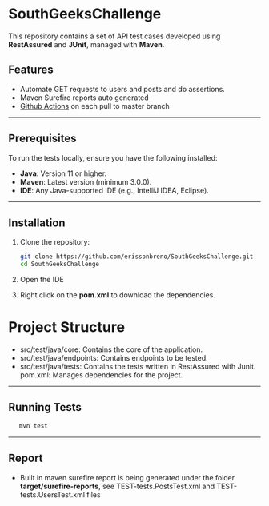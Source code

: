 # SouthGeeksChallenge

This repository contains a set of API test cases developed using **RestAssured** and **JUnit**, managed with **Maven**. 

## Features

- Automate GET requests to users and posts and do assertions.
- Maven Surefire reports auto generated
- [Github Actions](https://github.com/erissonbreno/SouthGeeksChallenge/actions) on each pull to master branch

---

## Prerequisites

To run the tests locally, ensure you have the following installed:

- **Java**: Version 11 or higher.
- **Maven**: Latest version (minimum 3.0.0).
- **IDE**: Any Java-supported IDE (e.g., IntelliJ IDEA, Eclipse).

---

## Installation

1. Clone the repository:

   ```bash
   git clone https://github.com/erissonbreno/SouthGeeksChallenge.git
   cd SouthGeeksChallenge
   ```
2. Open the IDE
3. Right click on the **pom.xml** to download the dependencies.

# Project Structure
- src/test/java/core: Contains the core of the application.
- src/test/java/endpoints: Contains endpoints to be tested.
- src/test/java/tests: Contains the tests written in RestAssured with Junit.
pom.xml: Manages dependencies for the project.

---

## Running Tests
```bash
   mvn test
   ```

--- 

## Report
- Built in maven surefire report is being generated under the folder **target/surefire-reports**, see TEST-tests.PostsTest.xml and TEST-tests.UsersTest.xml files
